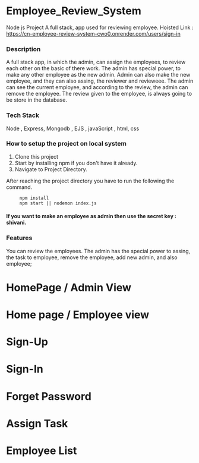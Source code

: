 <!-- *********************************************************************** -->

# Employee_Review_System

Node js Project
A full stack, app used for reviewing employee.
Hoisted Link : https://cn-employee-review-system-cwo0.onrender.com/users/sign-in

<!-- *********************************************************************** -->

### Description

A full stack app, in which the admin, can assign the employees, to review each other on the basic of there work. The admin has special power, to make any other employee
as the new admin. Admin can also make the new employee, and they can also assing, the reviewer and revieweee. The admin can see the current employee, and according to the
review, the admin can remove the employee. The review given to the employee, is always going to be store in the database.

<!-- *********************************************************************** -->

### Tech Stack

Node , Express, Mongodb , EJS , javaScript , html, css

<!-- *********************************************************************** -->

### How to setup the project on local system

1. Clone this project
2. Start by installing npm if you don't have it already.
3. Navigate to Project Directory.

After reaching the project directory you have to run the following the command.

```
     npm install
     npm start || nodemon index.js
```

<!-- *********************************************************************** -->

#### If you want to make an employee as admin then use the secret key : shivani.

### Features

You can review the employees. The admin has the special power to assing, the task to employee, remove the employee, add new admin, and also employee;

# HomePage / Admin View

# Home page / Employee view

# Sign-Up

# Sign-In

# Forget Password

# Assign Task

# Employee List

<!-- *********************************************************************** -->
